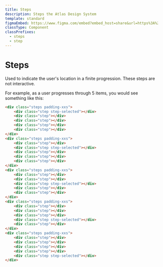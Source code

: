 ```yaml
---
title: Steps
description: Steps the Atlas Design System
template: standard
figmaEmbed: https://www.figma.com/embed?embed_host=share&url=https%3A%2F%2Fwww.figma.com/design/7raji0IWkuBRxs5kLiADgI/Copilot-Web-UI-kit?node-id=70108-9255&node-type=frame&t=G0FoPLEXPee1yysa-0
classType: Component
classPrefixes:
  - steps
  - step
---
```


# Steps

Used to indicate the user's location in a finite progression. These steps are not interactive.

For example, as a user progresses through 5 items, you would see something like this:

```html
<div class="steps padding-xxs">
	<div class="step step-selected"></div>
	<div class="step"></div>
	<div class="step"></div>
	<div class="step"></div>
	<div class="step"></div>
</div>
<div class="steps padding-xxs">
	<div class="step"></div>
	<div class="step step-selected"></div>
	<div class="step"></div>
	<div class="step"></div>
	<div class="step"></div>
</div>
<div class="steps padding-xxs">
	<div class="step"></div>
	<div class="step"></div>
	<div class="step step-selected"></div>
	<div class="step"></div>
	<div class="step"></div>
</div>
<div class="steps padding-xxs">
	<div class="step"></div>
	<div class="step"></div>
	<div class="step"></div>
	<div class="step step-selected"></div>
	<div class="step"></div>
</div>
<div class="steps padding-xxs">
	<div class="step"></div>
	<div class="step"></div>
	<div class="step"></div>
	<div class="step"></div>
	<div class="step step-selected"></div>
</div>
```
